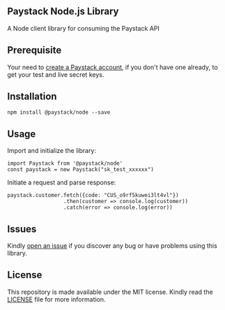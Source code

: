 ## Paystack Node.js Library

A Node client library for consuming the Paystack API  

## Prerequisite
Your need to [create a Paystack account](https://dashboard.paystack.com/#/signup), if you don't have one already, to get your test and 
live secret keys.

## Installation
```
npm install @paystack/node --save
```

## Usage
Import and initialize the library:
```
import Paystack from '@paystack/node'
const paystack = new Paystack("sk_test_xxxxxx")
```

Initiate a request and parse response:
```
paystack.customer.fetch({code: "CUS_o9rf5kuwei3lt4vl"})
                  .then(customer => console.log(customer))
                  .catch(error => console.log(error))
```

## Issues
Kindly [open an issue](https://github.com/PaystackOSS/paystack-node/issues) if you discover any bug or have problems using this library. 

## License
This repository is made available under the MIT license. Kindly read the [LICENSE](https://github.com/PaystackOSS/paystack-node/blob/main/LICENSE) file for more information.
